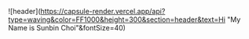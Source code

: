 ![header](https://capsule-render.vercel.app/api?type=waving&color=FF1000&height=300&section=header&text=Hi "My Name is Sunbin Choi"&fontSize=40)